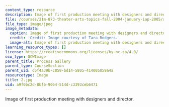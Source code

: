 ```yaml
---
content_type: resource
description: Image of first production meeting with designers and director.
file: /courses/21m-873-theater-arts-topics-fall-2004-january-iap-2005/a9f0bc2d8bf69064514dc3393ceb6471_2.jpg
file_type: image/jpeg
image_metadata:
  caption: Image of first production meeting with designers and director.
  credit: 'Credit: Image courtesy of Tara Rodgers.'
  image-alt: Image of first production meeting with designers and director.
learning_resource_types: []
license: https://creativecommons.org/licenses/by-nc-sa/4.0/
ocw_type: OCWImage
parent_title: Process Gallery
parent_type: CourseSection
parent_uid: d5f4a39b-c859-bd14-5805-414005059a4a
resourcetype: Image
title: 2.jpg
uid: a9f0bc2d-8bf6-9064-514d-c3393ceb6471
---
```

Image of first production meeting with designers and director.